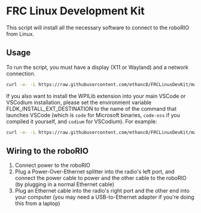 # FRC Linux Development Kit

This script will install all the necessary software to connect to the roboRIO from Linux.

## Usage

To run the script, you must have a display (X11 or Wayland) and a network connection.

```bash
curl -o- -L https://raw.githubusercontent.com/ethanc8/FRCLinuxDevKit/master/install-online.sh | bash
```

If you also want to install the WPILib extension into your main VSCode or VSCodium installation, please set the environment variable FLDK_INSTALL_EXT_DESTINATION to the name of the command that launches VSCode (which is `code` for Microsoft binaries, `code-oss` if you compiled it yourself, and `codium` for VSCodium). For example:

```bash
curl -o- -L https://raw.githubusercontent.com/ethanc8/FRCLinuxDevKit/master/install-online.sh | FLDK_INSTALL_EXT_DESTINATION=code bash
```

## Wiring to the roboRIO

1. Connect power to the roboRIO
2. Plug a Power-Over-Ethernet splitter into the radio's left port, and connect the power cable to power and the other cable to the roboRIO (by plugging in a normal Ethernet cable)
3. Plug an Ethernet cable into the radio's right port and the other end into your computer (you may need a USB-to-Ethernet adapter if you're doing this from a laptop)
